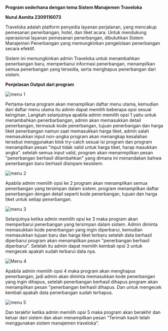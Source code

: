 **Program sederhana dengan tema Sistem Manajemen Traveloka**

**Nurul Asmita 2309116073**

Traveloka adalah platform penyedia layanan perjalanan, yang mencakup pemesanan penerbangan, hotel, dan tiket acara. Untuk mendukung operasional layanan pemesanan penerbangan, dibutuhkan Sistem Manajemen Penerbangan yang memungkinkan pengelolaan penerbangan secara efektif.

Sistem ini memungkinkan admin Traveloka untuk menambahkan penerbangan baru, memperbarui informasi penerbangan, menampilkan semua penerbangan yang tersedia, serta menghapus penerbangan dari sistem.

**Penjelasan Output dari program**

![menu 1](https://github.com/user-attachments/assets/e81bac25-8f19-4082-95e7-6bff0b944418)

Pertama-tama program akan menampilkan daftar menu utama, kemudian dari daftar menu utama itu admin dapat memilih beberapa opsi sesuai keinginan. Langkah selanjutnya apabila admin memilih opsi 1 yaitu untuk menambahkan penerbarbangan, admin akan memasukkan detail penerbangan, termasuk kode penerbangan, tujuan penerbangan dan harga tiket penerbangan namun saat memasukkan harga tiket, admin salah memasukkan input non-angka program akan menangkap kesalahan tersebut menggunakan blok try-catch sesuai isi program dan program menampilkan pesan "input tidak valid untuk harga tiket, harap masukkan angka". setelah semua input valid, program akan menanmpilkan pesan "penerbangan berhasil ditambahkan" yang dimana ini menandakan bahwa penerbangan baru berhasil disinpam kesistem. 

![menu 2](https://github.com/user-attachments/assets/057b18b8-48cb-40c9-860f-34e7d82419c3)

Apabila admin memilih opsi ke 2 program akan menampilkan semua penerbangan yang tersimpan dalam sistem. program menampilkan daftar penerbangan dengan detail seperti kode penerbangan, tujuan dan harga tiket untuk setiap penerbangan. 

![menu 3](https://github.com/user-attachments/assets/7f26c6bd-3c7c-459b-9308-37acf0ae670e)

Selanjutnya ketika admin memilih opsi ke 3 maka program akan memperbarui penerbangan yang tersimpan dalam sistem. Admin diminta memasukkan kode penerbangan yang ingin diperbarui, kemudian memasukkan tujuan baru dan harga tiket terbaru setelah data berhasil diperbarui program akan menampilkan pesan "penerbangan berhasil diperbarui". Setelah itu admin dapat memilih kembali opsi 3 untuk mengecek apakah sudah terbarui data nya.

![Menu 4](https://github.com/user-attachments/assets/d9ae27f3-e6a9-42ea-bb38-f888ad13bcf8)

Apabila admin memilih opsi 4 maka program akan menghapus penerbangan, jadi admin akan diminta memasukkan kode penerbangan yang ingin dihapus, setelah penerbangan berhasil dihapus program akan menampilkan pesan "penerbangan berhasil dihapus. Dan untuk mengecek kembali apakah data penerbangan sudah terhapus.

![menu 5](https://github.com/user-attachments/assets/cb235dd4-b1f7-4240-92ea-c5c8024835d4)

Dan terakhir ketika admin memilih opsi 5 maka program akan berakhir dan keluar dari sistem dan akan menampilkan pesan "Terimah kasih telah menggunakan sistem manajemen traveloka".


